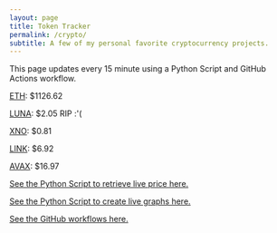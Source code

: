 ```yaml
---
layout: page
title: Token Tracker
permalink: /crypto/
subtitle: A few of my personal favorite cryptocurrency projects.
---
```


 This page updates every 15 minute using a Python Script and GitHub Actions workflow.


<!--BEGINCRYPTOINPUT-->
[ETH](https://smfxfc.github.io/crypto/eth.html): $1126.62

[LUNA](https://smfxfc.github.io/crypto/luna.html): $2.05 RIP :'(

[XNO](https://smfxfc.github.io/crypto/xno.html): $0.81

[LINK](https://smfxfc.github.io/crypto/link.html): $6.92

[AVAX](https://smfxfc.github.io/crypto/avax.html): $16.97

<!--ENDCRYPTOINPUT-->
 
 
[See the Python Script to retrieve live price here.](https://github.com/smfxfc/smfxfc.github.io/blob/master/src/get_cryptos.py)

[See the Python Script to create live graphs here.](https://github.com/smfxfc/smfxfc.github.io/blob/master/src/graph_crypto.py)

[See the GitHub workflows here.](https://github.com/smfxfc/smfxfc.github.io/blob/master/.github/workflows/)
